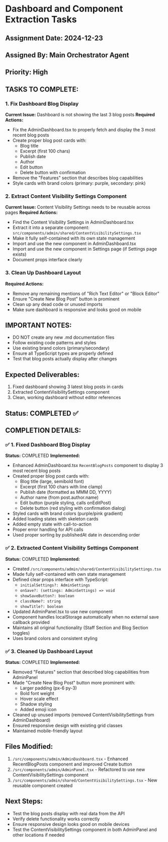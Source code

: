 # Dashboard and Component Extraction Tasks

## Assignment Date: 2024-12-23
## Assigned By: Main Orchestrator Agent
## Priority: High

## TASKS TO COMPLETE:

### 1. Fix Dashboard Blog Display
**Current Issue:** Dashboard is not showing the last 3 blog posts
**Required Actions:**
- Fix the AdminDashboard.tsx to properly fetch and display the 3 most recent blog posts
- Create proper blog post cards with:
  - Blog title
  - Excerpt (first 100 chars)
  - Publish date
  - Author
  - Edit button
  - Delete button with confirmation
- Remove the "Features" section that describes blog capabilities
- Style cards with brand colors (primary: purple, secondary: pink)

### 2. Extract Content Visibility Settings Component
**Current Issue:** Content Visibility Settings needs to be reusable across pages
**Required Actions:**
- Find the Content Visibility Settings in AdminDashboard.tsx
- Extract it into a separate component: `src/components/admin/shared/ContentVisibilitySettings.tsx`
- Make it fully self-contained with its own state management
- Import and use the new component in AdminDashboard.tsx
- Import and use the new component in Settings page (if Settings page exists)
- Document props interface clearly

### 3. Clean Up Dashboard Layout
**Required Actions:**
- Remove any remaining mentions of "Rich Text Editor" or "Block Editor"
- Ensure "Create New Blog Post" button is prominent
- Clean up any dead code or unused imports
- Make sure dashboard is responsive and looks good on mobile

## IMPORTANT NOTES:
- DO NOT create any new .md documentation files
- Follow existing code patterns and styles
- Use existing brand colors (primary/secondary)
- Ensure all TypeScript types are properly defined
- Test that blog posts actually display after changes

## Expected Deliverables:
1. Fixed dashboard showing 3 latest blog posts in cards
2. Extracted ContentVisibilitySettings component
3. Clean, working dashboard without editor references

## Status: COMPLETED ✅

## COMPLETION DETAILS:

### ✅ 1. Fixed Dashboard Blog Display
**Status:** COMPLETED
**Implemented:**
- Enhanced AdminDashboard.tsx `RecentBlogPosts` component to display 3 most recent blog posts
- Created proper blog post cards with:
  - Blog title (large, semibold font)
  - Excerpt (first 100 chars with line clamp)
  - Publish date (formatted as MMM DD, YYYY)
  - Author name (from post.author.name)
  - Edit button (purple styling, calls onEditPost)
  - Delete button (red styling with confirmation dialog)
- Styled cards with brand colors (purple/pink gradient)
- Added loading states with skeleton cards
- Added empty state with call-to-action
- Proper error handling for API calls
- Used proper sorting by publishedAt date in descending order

### ✅ 2. Extracted Content Visibility Settings Component
**Status:** COMPLETED
**Implemented:**
- Created `/src/components/admin/shared/ContentVisibilitySettings.tsx`
- Made fully self-contained with own state management
- Defined clear props interface with TypeScript:
  - `initialSettings?: AdminSettings`
  - `onSave?: (settings: AdminSettings) => void`
  - `showSaveButton?: boolean`
  - `className?: string`
  - `showTitle?: boolean`
- Updated AdminPanel.tsx to use new component
- Component handles localStorage automatically when no external save callback provided
- Maintains all original functionality (Staff Section and Blog Section toggles)
- Uses brand colors and consistent styling

### ✅ 3. Cleaned Up Dashboard Layout
**Status:** COMPLETED
**Implemented:**
- Removed "Features" section that described blog capabilities from AdminPanel
- Made "Create New Blog Post" button more prominent with:
  - Larger padding (px-6 py-3)
  - Bold font weight
  - Hover scale effect
  - Shadow styling
  - Added emoji icon
- Cleaned up unused imports (removed ContentVisibilitySettings from AdminDashboard)
- Ensured responsive design with existing grid classes
- Maintained mobile-friendly layout

## Files Modified:
1. `/src/components/admin/AdminDashboard.tsx` - Enhanced RecentBlogPosts component and improved Create button
2. `/src/components/admin/AdminPanel.tsx` - Refactored to use new ContentVisibilitySettings component
3. `/src/components/admin/shared/ContentVisibilitySettings.tsx` - New reusable component created

## Next Steps:
- Test the blog posts display with real data from the API
- Verify delete functionality works correctly
- Ensure responsive design looks good on mobile devices
- Test the ContentVisibilitySettings component in both AdminPanel and other locations if needed